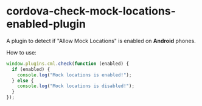 # cordova-check-mock-locations-enabled-plugin

A plugin to detect if "Allow Mock Locations" is enabled on <strong><bold>Android</bold></strong> phones.

How to use:
```javascript
window.plugins.cml.check(function (enabled) {
  if (enabled) {
    console.log("Mock locations is enabled!");
  } else {
    console.log("Mock locations is disabled!");
  }
});
````
